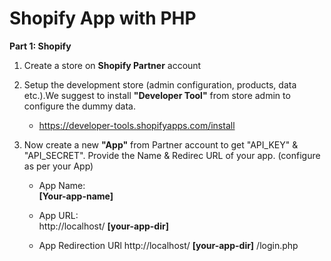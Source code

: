 # Shopify App with PHP

**Part 1: Shopify**
1. Create a store on **Shopify Partner** account

2. Setup the development store (admin configuration, products, data etc.).We suggest to install **"Developer Tool"** from store admin to configure the dummy data.
   - https://developer-tools.shopifyapps.com/install
   
3. Now create a new **"App"** from Partner account to get "API_KEY" & "API_SECRET". Provide the Name & Redirec URL of your app. (configure as per your App)
   - App Name:           
   **[Your-app-name]**
   
   - App URL:   
   http://localhost/ **[your-app-dir]**
   
   - App Redirection URl
   http://localhost/ **[your-app-dir]** /login.php
   
   


